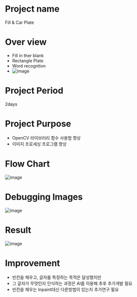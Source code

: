 # Project name
Fill & Car Plate

# Over view
- Fill in ther blank
- Rectangle Plate
- Word recogntion
- ![image](https://github.com/kithousand/Intel_Edge_AI_Academy/assets/96045246/81da98b6-a33b-4cef-b325-f4cdc85d3d2b)


# Project Period
2days

# Project Purpose
- OpenCV 라이브러리 함수 사용법 향상
- 이미지 프로세싱 프로그램 향상

# Flow Chart
![image](https://github.com/kithousand/Intel_Edge_AI_Academy/assets/96045246/4b6d1b38-1c04-4586-bfd9-cfc8c48b5b47)

# Debugging Images
![image](https://github.com/kithousand/Intel_Edge_AI_Academy/assets/96045246/9278238e-86e6-4601-99ad-7c2f7e945bab)

# Result
![image](https://github.com/kithousand/Intel_Edge_AI_Academy/assets/96045246/0ad3b035-271a-4e3b-a1e4-85c2dd59d995)


# Improvement
- 빈칸을 채우고, 글자를 특정하는 목적은 달성했지만
- 그 글자가 무엇인지 인식하는 과정은 AI를 이용해 추후 추가개발 필요
- 빈칸을 채우는 Inpaint대신 다른방법이 있는지 추가연구 필요
